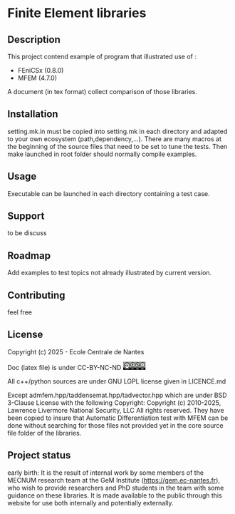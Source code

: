# Finite Element libraries

## Description
This project contend example of program that illustrated use of :

-  FEniCSx (0.8.0)
-  MFEM (4.7.0)

A document (in tex format) collect comparison of those libraries. 

## Installation
setting.mk.in must be copied into setting.mk in each directory and adapted to your own ecosystem  (path,dependency,...).
There are many macros at the beginning of the source files that need to be set to tune the tests.
Then make launched in root folder should normally compile examples. 

## Usage
Executable can be launched in each directory containing a test case.


## Support
to be discuss

## Roadmap
Add examples to test topics not already illustrated by current version.

## Contributing
feel free

## License
Copyright (c) 2025      - Ecole Centrale de Nantes

Doc (latex file) is under CC-BY-NC-ND <img src="doc.data/img/cc-by-nc-nd.png" alt="CC-BY-NC-ND" width="50" height="18">



All c++/python sources are under GNU LGPL license given in LICENCE.md

Except admfem.hpp/taddensemat.hpp/tadvector.hpp which are under BSD 3-Clause License with the following Copyright:
Copyright (c) 2010-2025, Lawrence Livermore National Security, LLC All rights reserved.
They have been copied to insure that Automatic Differentiation test with MFEM can be done without searching for those files 
not provided yet in the core source file folder of the libraries.

## Project status
early birth:
It is the result of internal work by some members of the MECNUM research team at the GeM Institute (https://gem.ec-nantes.fr), who wish to provide researchers and PhD students in the team with some guidance on these libraries. It is made available to the public through this website for use both internally and potentially externally.

